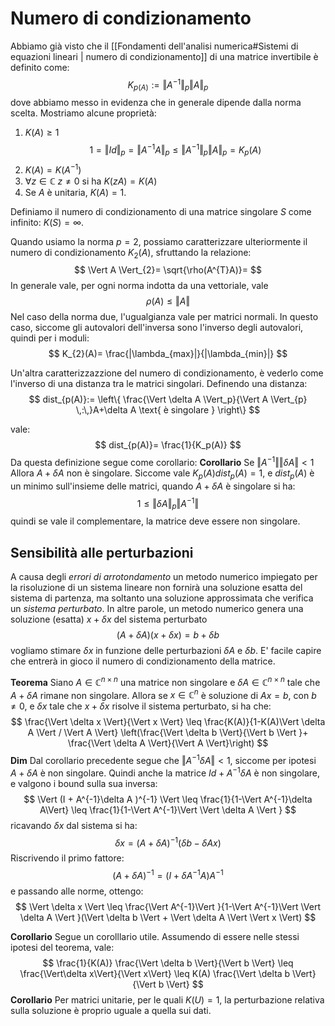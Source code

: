 # Numero di condizionamento 
Abbiamo già visto che il [[Fondamenti dell'analisi numerica#Sistemi di equazioni lineari | numero di condizionamento]] di una matrice invertibile è definito come:
$$
K_{p(A)}:= \Vert A^{-1} \Vert_{p}\Vert A \Vert_p
$$
dove abbiamo messo in evidenza che in generale dipende dalla norma scelta.
Mostriamo alcune proprietà:
1. $K(A) \geq 1$
$$
1 = \Vert Id \Vert_{p}= \Vert A^{-1} A \Vert_{p}\leq \Vert A^{-1} \Vert_p \Vert A \Vert_p = K_p(A)
$$
2. $K(A)= K(A^{-1})$
3. $\forall z \in \mathbb{C}$ $z \neq 0$ si ha $K(zA)=K(A)$
4. Se $A$ è unitaria, $K(A)=1$.

Definiamo il numero di condizionamento di una matrice singolare $S$ come infinito: $K(S)=\infty$.

Quando usiamo la norma $p=2$, possiamo caratterizzare ulteriormente il numero di condizionamento $K_2(A)$, sfruttando la relazione:
$$
\Vert A \Vert_{2}= \sqrt{\rho(A^{T}A)}=
$$
In generale vale, per ogni norma indotta da una vettoriale, vale
$$
\rho(A) \leq \Vert A \Vert
$$
Nel caso della norma due, l'ugualgianza vale per matrici normali. In questo caso, siccome gli autovalori dell'inversa sono l'inverso degli autovalori, quindi per i moduli:
$$
K_{2}(A)= \frac{|\lambda_{max}|}{|\lambda_{min}|}
$$

Un'altra caratterizzazzione del numero di condizionamento, è vederlo come l'inverso di una distanza tra le matrici singolari. Definendo una distanza:
$$
dist_{p(A)}:= \left\{ \frac{\Vert \delta A \Vert_p}{\Vert A \Vert_{p} \,:\,}A+\delta A \text{ è singolare } \right\}
$$

vale:
$$
dist_{p(A)}= \frac{1}{K_p(A)}
$$
Da questa definizione segue come corollario:
**Corollario** Se $\Vert A^{-1} \Vert \Vert \delta A \Vert < 1$ Allora $A+\delta A$ non è singolare.
Siccome vale $K_p(A)dist_p(A)=1$, e $dist_p(A)$ è un minimo sull'insieme delle matrici, quando $A+\delta A$ è  singolare si ha:
$$
1 \leq \Vert \delta A \Vert_{p}\Vert A^{-1} \Vert
$$
quindi se vale il complementare, la matrice deve essere non singolare.

## Sensibilità alle perturbazioni
A causa degli _errori di arrotondamento_ un metodo numerico impiegato per la risoluzione di un sistema lineare non fornirà una soluzione esatta del sistema di partenza, ma soltanto una soluzione approssimata che verifica un _sistema perturbato_. In altre parole, un metodo numerico genera una soluzione (esatta) $x + \delta x$ del sistema perturbato
$$
(A+\delta A)(x+\delta x) = b + \delta b
$$
vogliamo stimare $\delta x$ in funzione delle perturbazioni $\delta A$ e $\delta b$.
E' facile capire che entrerà in gioco il numero di condizionamento della matrice.

**Teorema** 
Siano $A \in \mathbb{C}^{n\times n}$ una matrice non singolare e $\delta A \in \mathbb{C}^{n\times n}$ tale che $A+\delta A$ rimane non singolare. Allora se $x \in \mathbb{C}^n$ è soluzione di $Ax=b$, con $b \neq 0$, e $\delta x$ tale che $x+\delta x$ risolve il sistema perturbato, si ha che:
$$
\frac{\Vert \delta x \Vert}{\Vert x \Vert} \leq \frac{K(A)}{1-K(A)\Vert \delta A \Vert / \Vert A \Vert} \left(\frac{\Vert \delta b \Vert}{\Vert b \Vert }+ \frac{\Vert \delta A \Vert}{\Vert A \Vert}\right)
$$
**Dim**
Dal corollario precedente segue che $\Vert A^{-1} \delta A\Vert < 1$, siccome per ipotesi $A+\delta A$ è non singolare. Quindi anche la matrice $Id + A^{-1}\delta A$ è non singolare, e valgono i bound sulla sua inversa:
$$
\Vert (I + A^{-1}\delta A )^{-1} \Vert \leq \frac{1}{1-\Vert A^{-1}\delta A\Vert} \leq \frac{1}{1-\Vert A^{-1}\Vert \Vert \delta A \Vert }
$$
ricavando $\delta x$ dal sistema si ha:
$$
\delta x = (A+\delta A)^{-1} (\delta b - \delta Ax) 
$$
Riscrivendo il primo fattore:
$$
(A+\delta A)^{-1} = (I+\delta A^{-1} A)A^{-1}
$$
e passando alle norme, ottengo:
$$
\Vert \delta x \Vert \leq \frac{\Vert A^{-1}\Vert }{1-\Vert A^{-1}\Vert \Vert \delta A \Vert }(\Vert \delta b \Vert + \Vert \delta A \Vert \Vert x \Vert)
$$

**Corollario**
Segue un corolllario utile. Assumendo di essere nelle stessi ipotesi del teorema, vale:
$$
\frac{1}{K(A)} \frac{\Vert \delta b \Vert}{\Vert b \Vert} \leq \frac{\Vert\delta x\Vert}{\Vert x\Vert} \leq K(A)  \frac{\Vert \delta b \Vert}{\Vert b \Vert}
$$
**Corollario**
Per matrici unitarie, per le quali $K(U)=1$, la perturbazione relativa sulla soluzione è proprio uguale a quella sui dati.
